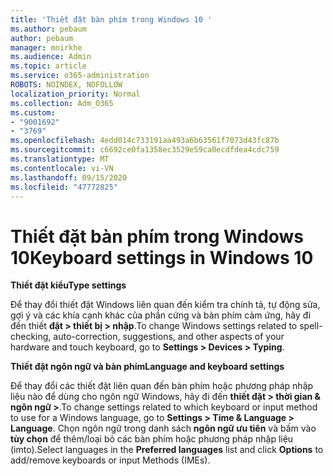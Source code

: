 ```yaml
---
title: 'Thiết đặt bàn phím trong Windows 10 '
ms.author: pebaum
author: pebaum
manager: mnirkhe
ms.audience: Admin
ms.topic: article
ms.service: o365-administration
ROBOTS: NOINDEX, NOFOLLOW
localization_priority: Normal
ms.collection: Adm_O365
ms.custom:
- "9001692"
- "3769"
ms.openlocfilehash: 4edd014c733191aa493a6b63561f7073d43fc87b
ms.sourcegitcommit: c6692ce0fa1358ec3529e59ca0ecdfdea4cdc759
ms.translationtype: MT
ms.contentlocale: vi-VN
ms.lasthandoff: 09/15/2020
ms.locfileid: "47772825"
---
```

# <a name="keyboard-settings-in-windows-10"></a><span data-ttu-id="06653-102">Thiết đặt bàn phím trong Windows 10</span><span class="sxs-lookup"><span data-stu-id="06653-102">Keyboard settings in Windows 10</span></span>

<span data-ttu-id="06653-103">**Thiết đặt kiểu**</span><span class="sxs-lookup"><span data-stu-id="06653-103">**Type settings**</span></span>

<span data-ttu-id="06653-104">Để thay đổi thiết đặt Windows liên quan đến kiểm tra chính tả, tự động sửa, gợi ý và các khía cạnh khác của phần cứng và bàn phím cảm ứng, hãy đi đến thiết **đặt > thiết bị > nhập**.</span><span class="sxs-lookup"><span data-stu-id="06653-104">To change Windows settings related to spell-checking, auto-correction, suggestions, and other aspects of your hardware and touch keyboard, go to **Settings > Devices > Typing**.</span></span> 

<span data-ttu-id="06653-105">**Thiết đặt ngôn ngữ và bàn phím**</span><span class="sxs-lookup"><span data-stu-id="06653-105">**Language and keyboard settings**</span></span>

<span data-ttu-id="06653-106">Để thay đổi các thiết đặt liên quan đến bàn phím hoặc phương pháp nhập liệu nào để dùng cho ngôn ngữ Windows, hãy đi đến **thiết đặt > thời gian & ngôn ngữ >**.</span><span class="sxs-lookup"><span data-stu-id="06653-106">To change settings related to which keyboard or input method to use for a Windows language, go to **Settings > Time & Language > Language**.</span></span> <span data-ttu-id="06653-107">Chọn ngôn ngữ trong danh sách **ngôn ngữ ưu tiên** và bấm vào **tùy chọn** để thêm/loại bỏ các bàn phím hoặc phương pháp nhập liệu (imto).</span><span class="sxs-lookup"><span data-stu-id="06653-107">Select languages in the **Preferred languages** list and click **Options** to add/remove keyboards or input Methods (IMEs).</span></span>

